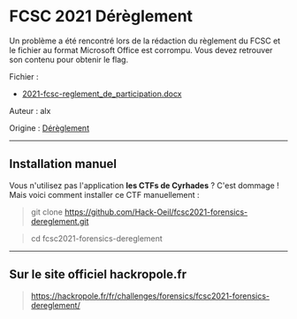 # FCSC 2021 Dérèglement

Un problème a été rencontré lors de la rédaction du règlement du FCSC et le fichier au format Microsoft Office est corrompu. Vous devez retrouver son contenu pour obtenir le flag.


Fichier : 
- [2021-fcsc-reglement_de_participation.docx](2021-fcsc-reglement_de_participation.docx)



Auteur : alx

Origine : [Dérèglement](https://hackropole.fr/fr/challenges/forensics/fcsc2021-forensics-dereglement/)



-----------

## Installation manuel
Vous n'utilisez pas l'application **les CTFs de Cyrhades** ? C'est dommage !
Mais voici comment installer ce CTF manuellement :

> git clone https://github.com/Hack-Oeil/fcsc2021-forensics-dereglement.git

> cd fcsc2021-forensics-dereglement


-----------

## Sur le site officiel hackropole.fr
> https://hackropole.fr/fr/challenges/forensics/fcsc2021-forensics-dereglement/